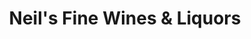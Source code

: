 ---
title: "Neil's Fine Wines & Liquors"
url: /ellington/neils-fine-wines-and-liquors/
shop: alcohol
---